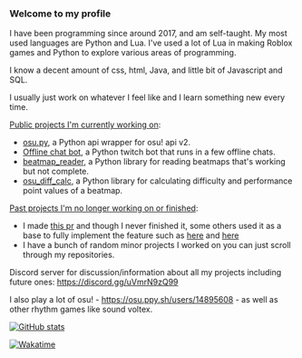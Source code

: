 ### Welcome to my profile

I have been programming since around 2017, and am self-taught.
My most used languages are Python and Lua. I've used a lot of Lua in making Roblox games and Python to explore various areas of programming.

I know a decent amount of css, html, Java, and little bit of Javascript and SQL.

I usually just work on whatever I feel like and I learn something new every time.

[Public projects I'm currently working on](https://github.com/stars/Sheepposu/lists/current-projects):
 - [osu.py](https://github.com/Sheepposu/osu.py), a Python api wrapper for osu! api v2.
 - [Offline chat bot](https://github.com/Sheepposu/offlinechatbot), a Python twitch bot that runs in a few offline chats.
 - [beatmap_reader](https://github.com/Sheepposu/beatmap_reader), a Python library for reading beatmaps that's working but not complete.
 - [osu_diff_calc](https://github.com/Sheepposu/osu_diff_calc), a Python library for calculating difficulty and performance point values of a beatmap.

[Past projects I'm no longer working on or finished](https://github.com/stars/Sheepposu/lists/past-projects):
 - I made [this pr](https://github.com/Rapptz/discord.py/pull/6507) and though I never finished it, some others used it as a base to fully implement the feature such as [here](https://github.com/nextcord/nextcord/pull/224) and [here](https://github.com/Pycord-Development/pycord/pull/532)
 - I have a bunch of random minor projects I worked on you can just scroll through my repositories.
 
Discord server for discussion/information about all my projects including future ones: https://discord.gg/uVmrN9zQ99 
 
I also play a lot of osu! - https://osu.ppy.sh/users/14895608 - as well as other rhythm games like sound voltex. 

[![GitHub stats](https://github-readme-stats.vercel.app/api?username=Sheepposu&show_icons=true&theme=maroongold)]((https://github.com/anuraghazra/github-readme-stats))

[![Wakatime](https://github-readme-stats.vercel.app/api/wakatime?username=Sheppsu&theme=maroongold)](https://github.com/anuraghazra/github-readme-stats)
